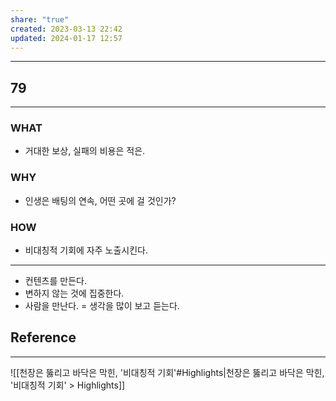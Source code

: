 ```yaml
---
share: "true"
created: 2023-03-13 22:42
updated: 2024-01-17 12:57
---
```


---
## 79
---
### WHAT
- 거대한 보상, 실패의 비용은 적은.
### WHY
- 인생은 배팅의 연속, 어떤 곳에 걸 것인가?
### HOW
- 비대칭적 기회에 자주 노출시킨다.
---

- 컨텐츠를 만든다.
- 변하지 않는 것에 집중한다.
- 사람을 만난다. = 생각을 많이 보고 듣는다.

## Reference
---
![[천장은 뚫리고 바닥은 막힌, '비대칭적 기회'#Highlights|천장은 뚫리고 바닥은 막힌, '비대칭적 기회' > Highlights]]

